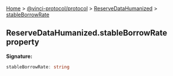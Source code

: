 [Home](./index.md) &gt; [@vinci-protocol/protocol](./protocol.md) &gt; [ReserveDataHumanized](./protocol.reservedatahumanized.md) &gt; [stableBorrowRate](./protocol.reservedatahumanized.stableborrowrate.md)

## ReserveDataHumanized.stableBorrowRate property

<b>Signature:</b>

```typescript
stableBorrowRate: string
```
